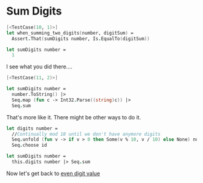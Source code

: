 Sum Digits
==========

```fsharp
[<TestCase(10, 1)>]
let when_summing_two_digits(number, digitSum) =
  Assert.That(sumDigits number, Is.EqualTo(digitSum))
```



```fsharp
let sumDigits number =
  1
```

I see what you did there....

```fsharp
[<TestCase(11, 2)>]
```

```fsharp
let sumDigits number =
  number.ToString() |>
  Seq.map (fun c -> Int32.Parse((string)c)) |>
  Seq.sum
```

That's more like it. There might be other ways to do it.

```fsharp
let digits number =
  //Continually mod 10 until we don't have anymore digits
  Seq.unfold (fun v -> if v > 0 then Some(v % 10, v / 10) else None) number |>
  Seq.choose id

let sumDigits number =
  this.digits number |> Seq.sum
```

Now let's get back to [even digit value](step-5.md)
